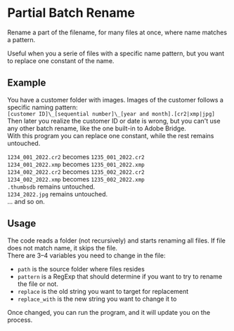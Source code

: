 # Partial Batch Rename
Rename a part of the filename, for many files at once, where name matches a pattern.  

Useful when you a serie of files with a specific name pattern, but you want to replace one constant of the name.

## Example
You have a customer folder with images. Images of the customer follows a specific naming pattern:  
`[customer ID]\_[sequential number]\_[year and month].[cr2|xmp|jpg]`  
Then later you realize the customer ID or date is wrong, but you can't use any other batch rename, like the one built-in to Adobe Bridge.  
With this program you can replace one constant, while the rest remains untouched.  

`1234_001_2022.cr2` becomes `1235_001_2022.cr2`  
`1234_001_2022.xmp` becomes `1235_001_2022.xmp`  
`1234_002_2022.cr2` becomes `1235_002_2022.cr2`  
`1234_002_2022.xmp` becomes `1235_002_2022.xmp`  
`.thumbsdb` remains untouched.  
`1234_2022.jpg` remains untouched.  
... and so on.  

## Usage
The code reads a folder (not recursively) and starts renaming all files. If file does not match name, it skips the file.  
There are 3–4 variables you need to change in the file:
* `path` is the source folder where files resides
* `pattern` is a RegExp that should determine if you want to try to rename the file or not.
* `replace` is the old string you want to target for replacement
* `replace_with` is the new string you want to change it to

Once changed, you can run the program, and it will update you on the process.
